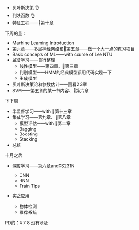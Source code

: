 - 贝叶斯决策 👌
- 判决函数 👌
- 特征工程——🍉第十章 

下周的量：

- Machine Learning Introduction
- 第六章——多层神经网络和🍉第五章——做一个大一点的练习项目
- Basic concepts of ML——with course of Lee NTU
- 监督学习——自行整理
  - 线性模型——第四章、🍉第三章
  - 判别模型——HMM的经典模型都用代码实现一下
  - 生成模型
- 贝叶斯决策论和参数估计——回看2 3章
- SVM——第五章的某一节内容、🍉第六章

下下周

- 半监督学习——with 🍉第十三章
- 集成学习——第九章、🍉第八章
  - 模型评估——with 🍉第二章
  - Bagging
  - Boosting
  - Stacking
- 总结

十月之后

- 深度学习——第六章andCS231N
  - CNN
  - RNN
  - Train Tips

- 实战应用
  - 物体检测
  - 推荐系统

PD的：4 7 8 没有涉及

